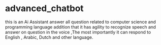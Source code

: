 # advanced_chatbot
this is an Ai Assistant answer all question related to computer science and programming language addition that it has agility to recognize speech and answer on question in the voice ,The most importantly it can respond to English , Arabic, Dutch and other language.
